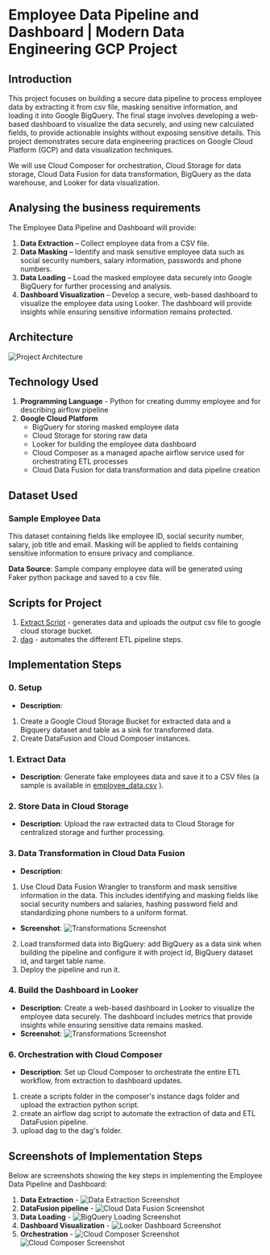 # Employee Data Pipeline and Dashboard | Modern Data Engineering GCP Project

## Introduction
This project focuses on building a secure data pipeline to process employee data by extracting it from csv file, masking sensitive information, and loading it into Google BigQuery. The final stage involves developing a web-based dashboard to visualize the data securely, and using new calculated fields, to provide actionable insights without exposing sensitive details. This project demonstrates secure data engineering practices on Google Cloud Platform (GCP) and data visualization techniques.

We will use Cloud Composer for orchestration, Cloud Storage for data storage, Cloud Data Fusion for data transformation, BigQuery as the data warehouse, and Looker for data visualization.

## Analysing the business requirements
The Employee Data Pipeline and Dashboard will provide:
1. **Data Extraction** – Collect employee data from a CSV file.
2. **Data Masking** – Identify and mask sensitive employee data such as social security numbers, salary information, passwords and phone numbers.
3. **Data Loading** – Load the masked employee data securely into Google BigQuery for further processing and analysis.
4. **Dashboard Visualization** – Develop a secure, web-based dashboard to visualize the employee data using Looker. The dashboard will provide insights while ensuring sensitive information remains protected.

## Architecture
![Project Architecture](images/architecture.png)

## Technology Used
1. **Programming Language** - Python for creating dummy employee and for describing airflow pipeline
3. **Google Cloud Platform**
   - BigQuery for storing masked employee data
   - Cloud Storage for storing raw data
   - Looker for building the employee data dashboard
   - Cloud Composer as a managed apache airflow service used for orchestrating ETL processes
   - Cloud Data Fusion for data transformation and data pipeline creation

## Dataset Used
### Sample Employee Data
This dataset containing fields like employee ID, social security number, salary, job title and email. Masking will be applied to fields containing sensitive information to ensure privacy and compliance.

**Data Source**:
Sample company employee data will be generated using Faker python package and saved to a csv file.

## Scripts for Project
1. [Extract Script](extract.py) - generates data and uploads the output csv file to google cloud storage bucket.
2. [dag](dag.py) - automates the different ETL pipeline steps.

## Implementation Steps

### 0. Setup 
   - **Description**: 
   1. Create a Google Cloud Storage Bucket for extracted data and a Bigquery dataset and table as a sink for transformed data.
   2. Create DataFusion and Cloud Composer instances. 

### 1. Extract Data
   - **Description**: Generate fake employees data and save it to a CSV files (a sample is available in [employee_data.csv](employee_data.py) ).
   
### 2. Store Data in Cloud Storage
   - **Description**: Upload the raw extracted data to Cloud Storage for centralized storage and further processing.

### 3. Data Transformation in Cloud Data Fusion
   - **Description**: 
   1. Use Cloud Data Fusion Wrangler to transform and mask sensitive information in the data. This includes identifying and masking fields like social security numbers and salaries, hashing password field and standardizing phone numbers to a uniform format.
   - **Screenshot**: ![Transformations Screenshot](images/transformations.png)
   2. Load transformed data into BigQuery: add BigQuery as a data sink when building the pipeline and configure it with project id, BigQuery dataset id, and target table name.
   3. Deploy the pipeline and run it.
      
### 4. Build the Dashboard in Looker
   - **Description**: Create a web-based dashboard in Looker to visualize the employee data securely. The dashboard includes metrics that provide insights while ensuring sensitive data remains masked.
   - **Screenshot**: ![Transformations Screenshot](images/looker.png)

### 6. Orchestration with Cloud Composer
   - **Description**: Set up Cloud Composer to orchestrate the entire ETL workflow, from extraction to dashboard updates.
   1. create a scripts folder in the composer's instance dags folder and upload the extraction python script.
   2. create an airflow dag script to automate the extraction of data and ETL DataFusion pipeline.
   3. upload dag to the dag's folder.
   
## Screenshots of Implementation Steps
Below are screenshots showing the key steps in implementing the Employee Data Pipeline and Dashboard:

1. **Data Extraction** - ![Data Extraction Screenshot](images/cloud_storage.png)
2. **DataFusion pipeline** - ![Cloud Data Fusion Screenshot](images/datafusion_pipeline.png)
3. **Data Loading** - ![BigQuery Loading Screenshot](images/bigquery2.png)
4. **Dashboard Visualization** - ![Looker Dashboard Screenshot](images/looker.png)
5. **Orchestration** - ![Cloud Composer Screenshot](images/dag_execution.png) <br>![Cloud Composer Screenshot](images/dags_and_scripts.png)
